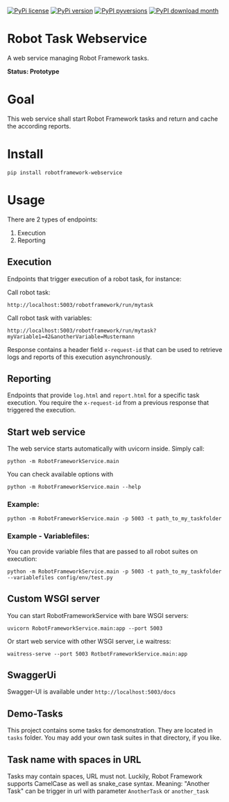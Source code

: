 [![PyPi license](https://badgen.net/github/license/Marketsquare/robotframework-webservice/)](https://pypi.com/project/robotframework-webservice/) [![PyPi version](https://badgen.net/pypi/v/robotframework-webservice/)](https://pypi.org/project/robotframework-webservice) [![PyPI pyversions](https://img.shields.io/pypi/pyversions/robotframework-webservice.svg)](https://pypi.python.org/pypi/robotframework-webservice/) [![PyPI download month](https://img.shields.io/pypi/dm/robotframework-webservice.svg)](https://pypi.python.org/pypi/robotframework-webservice/) 

# Robot Task Webservice

A web service managing Robot Framework tasks.

**Status: Prototype**

# Goal

This web service shall start Robot Framework tasks and return and cache the according reports.

# Install
```
pip install robotframework-webservice
```

# Usage
There are 2 types of endpoints: 
1. Execution
2. Reporting

## Execution
Endpoints that trigger execution of a robot task, for instance:

Call robot task:

    http://localhost:5003/robotframework/run/mytask

Call robot task with variables:

    http://localhost:5003/robotframework/run/mytask?myVariable1=42&anotherVariable=Mustermann

Response contains a header field `x-request-id` that can be used to retrieve logs and reports of this execution asynchronously.

## Reporting
Endpoints that provide `log.html` and `report.html` for a specific task execution. You require the `x-request-id` from a previous response that triggered the execution.


## Start web service

The web service starts automatically with uvicorn inside. Simply call:

    python -m RobotFrameworkService.main

You can check available options with

    python -m RobotFrameworkService.main --help

### Example:

    python -m RobotFrameworkService.main -p 5003 -t path_to_my_taskfolder

### Example - Variablefiles:

You can provide variable files that are passed to all robot suites on execution:

    python -m RobotFrameworkService.main -p 5003 -t path_to_my_taskfolder --variablefiles config/env/test.py

## Custom WSGI server

You can start RobotFrameworkService with bare WSGI servers:
    
    uvicorn RobotFrameworkService.main:app --port 5003

Or start web service with other WSGI server, i.e waitress:

    waitress-serve --port 5003 RotbotFrameworkService.main:app

## SwaggerUi
Swagger-UI is available under `http://localhost:5003/docs`


## Demo-Tasks

This project contains some tasks for demonstration. They are located in ``tasks`` folder. You may add
your own task suites in that directory, if you like.

## Task name with spaces in URL

Tasks may contain spaces, URL must not. Luckily, Robot Framework supports CamelCase as well as snake_case syntax.
Meaning: "Another Task" can be trigger in url with parameter `AnotherTask` or ``another_task``
